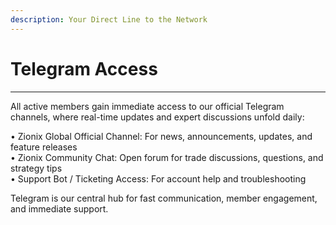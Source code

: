 ```yaml
---
description: Your Direct Line to the Network
---
```


# Telegram Access

***

All active members gain immediate access to our official Telegram channels, where real-time updates and expert discussions unfold daily:

• Zionix Global Official Channel: For news, announcements, updates, and feature releases
\
• Zionix Community Chat: Open forum for trade discussions, questions, and strategy tips
\
• Support Bot / Ticketing Access: For account help and troubleshooting

Telegram is our central hub for fast communication, member engagement, and immediate support.
